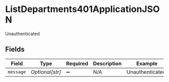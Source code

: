 # ListDepartments401ApplicationJSON

Unauthenticated


## Fields

| Field              | Type               | Required           | Description        | Example            |
| ------------------ | ------------------ | ------------------ | ------------------ | ------------------ |
| `message`          | *Optional[str]*    | :heavy_minus_sign: | N/A                | Unauthenticated.   |